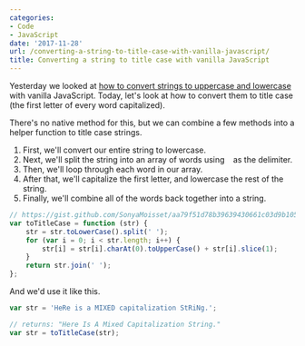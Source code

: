```yaml
---
categories:
- Code
- JavaScript
date: '2017-11-28'
url: /converting-a-string-to-title-case-with-vanilla-javascript/
title: Converting a string to title case with vanilla JavaScript
---
```


Yesterday we looked at [how to convert strings to uppercase and lowercase](/converting-strings-to-uppercase-and-lowercase-with-vanilla-javascript/) with vanilla JavaScript. Today, let's look at how to convert them to title case (the first letter of every word capitalized).

There's no native method for this, but we can combine a few methods into a helper function to title case strings.

1. First, we'll convert our entire string to lowercase.
2. Next, we'll split the string into an array of words using ` ` as the delimiter.
3. Then, we'll loop through each word in our array.
4. After that, we'll capitalize the first letter, and lowercase the rest of the string.
4. Finally, we'll combine all of the words back together into a string.

```javascript
// https://gist.github.com/SonyaMoisset/aa79f51d78b39639430661c03d9b1058#file-title-case-a-sentence-for-loop-wc-js
var toTitleCase = function (str) {
	str = str.toLowerCase().split(' ');
	for (var i = 0; i < str.length; i++) {
		str[i] = str[i].charAt(0).toUpperCase() + str[i].slice(1);
	}
	return str.join(' ');
};
```

And we'd use it like this.

```js
var str = 'HeRe is a MIXED capitalization StRiNg.';

// returns: "Here Is A Mixed Capitalization String."
var str = toTitleCase(str);
```